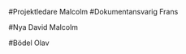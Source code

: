 #Projektledare
Malcolm
#Dokumentansvarig
Frans

#Nya David
Malcolm

























#Bödel
Olav
